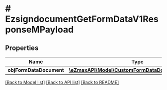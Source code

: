 # # EzsigndocumentGetFormDataV1ResponseMPayload

## Properties

Name | Type | Description | Notes
------------ | ------------- | ------------- | -------------
**objFormDataDocument** | [**\eZmaxAPI\Model\CustomFormDataDocumentResponse**](CustomFormDataDocumentResponse.md) |  |

[[Back to Model list]](../../README.md#models) [[Back to API list]](../../README.md#endpoints) [[Back to README]](../../README.md)

